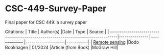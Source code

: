 # CSC-449-Survey-Paper
Final paper for CSC 449: a survey paper

Citations:
| Title                                                                             | Author(s)     |Date           | Type               | Source    |
| ----------------------------------------------------------------------------------|---------------| ------------- |--------------------|-----------|
| [Remote sensing](https://doi-org.ezp.lib.rochester.edu/10.1036/1097-8542.580900") |Bodo Bookhagen | 01/2024       |Article (from Book) |McGraw Hill|

